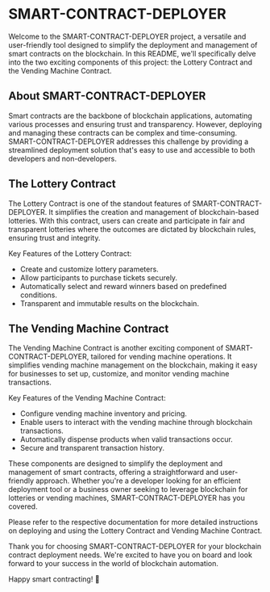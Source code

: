 # SMART-CONTRACT-DEPLOYER

Welcome to the SMART-CONTRACT-DEPLOYER project, a versatile and user-friendly tool designed to simplify the deployment and management of smart contracts on the blockchain. In this README, we'll specifically delve into the two exciting components of this project: the Lottery Contract and the Vending Machine Contract.

## About SMART-CONTRACT-DEPLOYER

Smart contracts are the backbone of blockchain applications, automating various processes and ensuring trust and transparency. However, deploying and managing these contracts can be complex and time-consuming. SMART-CONTRACT-DEPLOYER addresses this challenge by providing a streamlined deployment solution that's easy to use and accessible to both developers and non-developers.

## The Lottery Contract

The Lottery Contract is one of the standout features of SMART-CONTRACT-DEPLOYER. It simplifies the creation and management of blockchain-based lotteries. With this contract, users can create and participate in fair and transparent lotteries where the outcomes are dictated by blockchain rules, ensuring trust and integrity.

Key Features of the Lottery Contract:
- Create and customize lottery parameters.
- Allow participants to purchase tickets securely.
- Automatically select and reward winners based on predefined conditions.
- Transparent and immutable results on the blockchain.

## The Vending Machine Contract

The Vending Machine Contract is another exciting component of SMART-CONTRACT-DEPLOYER, tailored for vending machine operations. It simplifies vending machine management on the blockchain, making it easy for businesses to set up, customize, and monitor vending machine transactions.

Key Features of the Vending Machine Contract:
- Configure vending machine inventory and pricing.
- Enable users to interact with the vending machine through blockchain transactions.
- Automatically dispense products when valid transactions occur.
- Secure and transparent transaction history.

These components are designed to simplify the deployment and management of smart contracts, offering a straightforward and user-friendly approach. Whether you're a developer looking for an efficient deployment tool or a business owner seeking to leverage blockchain for lotteries or vending machines, SMART-CONTRACT-DEPLOYER has you covered.

Please refer to the respective documentation for more detailed instructions on deploying and using the Lottery Contract and Vending Machine Contract.

Thank you for choosing SMART-CONTRACT-DEPLOYER for your blockchain contract deployment needs. We're excited to have you on board and look forward to your success in the world of blockchain automation.

Happy smart contracting! 🚀
